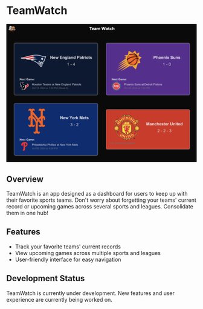 # TeamWatch

![](public/screenshot.png)

## Overview
TeamWatch is an app designed as a dashboard for users to keep up with their favorite sports teams. Don't worry about forgetting your teams' current record or upcoming games across several sports and leagues. Consolidate them in one hub!

## Features
- Track your favorite teams' current records
- View upcoming games across multiple sports and leagues
- User-friendly interface for easy navigation

## Development Status
TeamWatch is currently under development. New features and user experience are currently being worked on.

